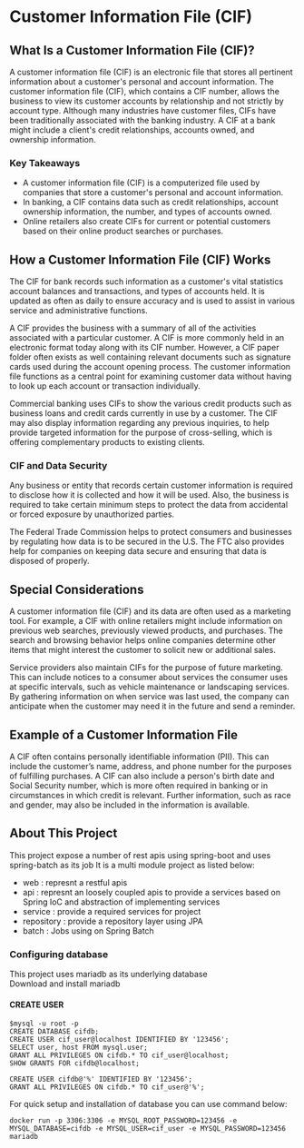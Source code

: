 # Customer Information File (CIF)
## What Is a Customer Information File (CIF)?

A customer information file (CIF) is an electronic file that stores all pertinent information about a customer's personal and account information. The customer information file (CIF), which contains a CIF number, allows the business to view its customer accounts by relationship and not strictly by account type. Although many industries have customer files, CIFs have been traditionally associated with the banking industry. A CIF at a bank might include a client's credit relationships, accounts owned, and ownership information.

### Key Takeaways

- A customer information file (CIF) is a computerized file used by companies that store a customer's personal and account information.
- In banking, a CIF contains data such as credit relationships, account ownership information, the number, and types of accounts owned.
- Online retailers also create CIFs for current or potential customers based on their online product searches or purchases.

## How a Customer Information File (CIF) Works

The CIF for bank records such information as a customer's vital statistics account balances and transactions, and types of accounts held. It is updated as often as daily to ensure accuracy and is used to assist in various service and administrative functions.

A CIF provides the business with a summary of all of the activities associated with a particular customer. A CIF is more commonly held in an electronic format today along with its CIF number. However, a CIF paper folder often exists as well containing relevant documents such as signature cards used during the account opening process. The customer information file functions as a central point for examining customer data without having to look up each account or transaction individually.

Commercial banking uses CIFs to show the various credit products such as business loans and credit cards currently in use by a customer. The CIF may also display information regarding any previous inquiries, to help provide targeted information for the purpose of cross-selling, which is offering complementary products to existing clients.

### CIF and Data Security

Any business or entity that records certain customer information is required to disclose how it is collected and how it will be used. Also, the business is required to take certain minimum steps to protect the data from accidental or forced exposure by unauthorized parties.

The Federal Trade Commission helps to protect consumers and businesses by regulating how data is to be secured in the U.S. The FTC also provides help for companies on keeping data secure and ensuring that data is disposed of properly.

## Special Considerations

A customer information file (CIF) and its data are often used as a marketing tool. For example, a CIF with online retailers might include information on previous web searches, previously viewed products, and purchases. The search and browsing behavior helps online companies determine other items that might interest the customer to solicit new or additional sales.

Service providers also maintain CIFs for the purpose of future marketing. This can include notices to a consumer about services the consumer uses at specific intervals, such as vehicle maintenance or landscaping services. By gathering information on when service was last used, the company can anticipate when the customer may need it in the future and send a reminder.

## Example of a Customer Information File

A CIF often contains personally identifiable information (PII). This can include the customer’s name, address, and phone number for the purposes of fulfilling purchases. A CIF can also include a person's birth date and Social Security number, which is more often required in banking or in circumstances in which credit is relevant. Further information, such as race and gender, may also be included in the information is available.

## About This Project
This project expose a number of rest apis using spring-boot and uses spring-batch as its job
It is a multi module project as listed below:
- web : represnt a restful apis
- api : represnt an loosely coupled apis to provide a services based on Spring IoC and abstraction of implementing services 
- service : provide a required services for project 
- repository : provide a repository layer using JPA
- batch : Jobs using on Spring Batch

### Configuring database 
This project uses mariadb as its underlying database  
Download and install mariadb 
#### CREATE USER
````
$mysql -u root -p
CREATE DATABASE cifdb;
CREATE USER cif_user@localhost IDENTIFIED BY '123456';
SELECT user, host FROM mysql.user;
GRANT ALL PRIVILEGES ON cifdb.* TO cif_user@localhost;
SHOW GRANTS FOR cifdb@localhost;

CREATE USER cifdb@'%' IDENTIFIED BY '123456';
GRANT ALL PRIVILEGES ON cifdb.* TO cif_user@'%';
````

For quick setup and installation of database you can use command below:
```
docker run -p 3306:3306 -e MYSQL_ROOT_PASSWORD=123456 -e MYSQL_DATABASE=cifdb -e MYSQL_USER=cif_user -e MYSQL_PASSWORD=123456 mariadb
```